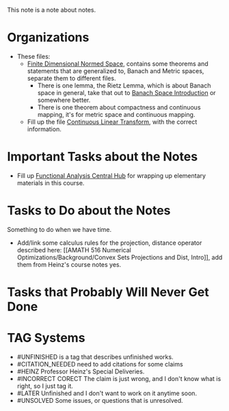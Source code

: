 
This note is a note about notes. 

# **Organizations**

- These files: 
	- [Finite Dimensional Normed Space](MATH%20601%20Functional%20Analysis/Functional%20Spaces/Finite%20Dimensional%20Normed%20Space.md), contains some theorems and statements that are generalized to, Banach and Metric spaces, separate them to different files. 
		- There is one lemma, the Rietz Lemma, which is about Banach space in general, take that out to [Banach Space Introduction](MATH%20601%20Functional%20Analysis/Functional%20Spaces/Banach%20Space%20Introduction.md) or somewhere better. 
		- There is one theorem about compactness and continuous mapping, it's for metric space and continuous mapping. 
	- Fill up the file [Continuous Linear Transform](MATH%20601%20Functional%20Analysis/Continuous%20Linear%20Transform.md), with the correct information. 

# **Important Tasks about the Notes**
- Fill up [Functional Analysis Central Hub](MATH%20601%20Functional%20Analysis/Functional%20Analysis%20Central%20Hub.md) for wrapping up elementary materials in this course. 


# **Tasks to Do about the Notes**

Something to do when we have time. 

- Add/link some calculus rules for the projection, distance operator described here: [[AMATH 516 Numerical Optimizations/Background/Convex Sets Projections and Dist, Intro]], add them from Heinz's course notes yes. 

# **Tasks that Probably Will Never Get Done**



# **TAG Systems**

- #UNFINISHED is a tag that describes unfinished works. 
- #CITATION_NEEDED need to add citations for some claims 
- #HEINZ Professor Heinz's Special Deliveries. 
- #INCORRECT  CORECT The claim is just wrong, and I don't know what is right, so I just tag it. 
- #LATER Unfinished and I don't want to work on it anytime soon. 
- #UNSOLVED Some issues, or questions that is unresolved. 